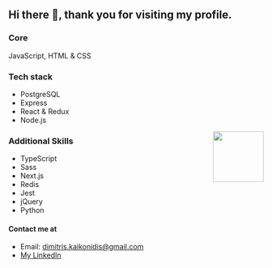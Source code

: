 
## Hi there 👋, thank you for visiting my profile.

### Core 
JavaScript, HTML & CSS

### Tech stack 
 - PostgreSQL
 - Express
 - React & Redux
 - Node.js
 <img align="right" src="https://user-images.githubusercontent.com/51678690/119563163-88f6dd00-bda7-11eb-88ef-f699db9faa85.gif" width="100px" /> 
 
### Additional Skills 
- TypeScript
- Sass
- Next.js
- Redis
- Jest
- jQuery
- Python

#### Contact me at 

- Email: dimitris.kaikonidis@gmail.com
- <a href="https://www.linkedin.com/in/dimitris-kaikonidis/">My LinkedIn</a>



<!--
**dimitris-kaikonidis/dimitris-kaikonidis** is a ✨ _special_ ✨ repository because its `README.md` (this file) appears on your GitHub profile.

Here are some ideas to get you started:

- 🔭 I’m currently working on ...
- 🌱 I’m currently learning ...
- 👯 I’m looking to collaborate on ...
- 🤔 I’m looking for help with ...
- 💬 Ask me about ...
- 📫 How to reach me: ...
- 😄 Pronouns: ...
- ⚡ Fun fact: ...
-->
